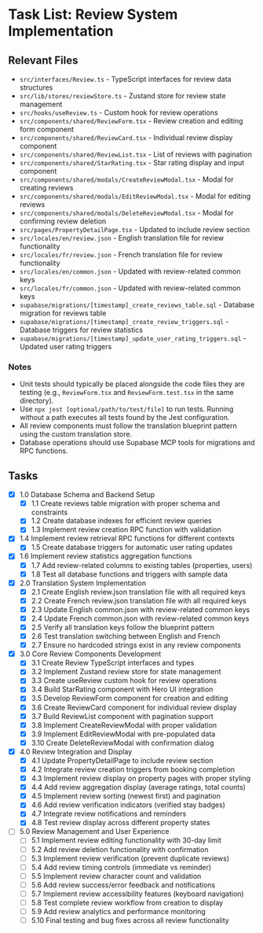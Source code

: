 # Task List: Review System Implementation

## Relevant Files

- `src/interfaces/Review.ts` - TypeScript interfaces for review data structures
- `src/lib/stores/reviewStore.ts` - Zustand store for review state management
- `src/hooks/useReview.ts` - Custom hook for review operations
- `src/components/shared/ReviewForm.tsx` - Review creation and editing form component
- `src/components/shared/ReviewCard.tsx` - Individual review display component
- `src/components/shared/ReviewList.tsx` - List of reviews with pagination
- `src/components/shared/StarRating.tsx` - Star rating display and input component
- `src/components/shared/modals/CreateReviewModal.tsx` - Modal for creating reviews
- `src/components/shared/modals/EditReviewModal.tsx` - Modal for editing reviews
- `src/components/shared/modals/DeleteReviewModal.tsx` - Modal for confirming review deletion
- `src/pages/PropertyDetailPage.tsx` - Updated to include review section
- `src/locales/en/review.json` - English translation file for review functionality
- `src/locales/fr/review.json` - French translation file for review functionality
- `src/locales/en/common.json` - Updated with review-related common keys
- `src/locales/fr/common.json` - Updated with review-related common keys
- `supabase/migrations/[timestamp]_create_reviews_table.sql` - Database migration for reviews table
- `supabase/migrations/[timestamp]_create_review_triggers.sql` - Database triggers for review statistics
- `supabase/migrations/[timestamp]_update_user_rating_triggers.sql` - Updated user rating triggers

### Notes

- Unit tests should typically be placed alongside the code files they are testing (e.g., `ReviewForm.tsx` and `ReviewForm.test.tsx` in the same directory).
- Use `npx jest [optional/path/to/test/file]` to run tests. Running without a path executes all tests found by the Jest configuration.
- All review components must follow the translation blueprint pattern using the custom translation store.
- Database operations should use Supabase MCP tools for migrations and RPC functions.

## Tasks

- [x] 1.0 Database Schema and Backend Setup
  - [x] 1.1 Create reviews table migration with proper schema and constraints
  - [x] 1.2 Create database indexes for efficient review queries
  - [x] 1.3 Implement review creation RPC function with validation
- [x] 1.4 Implement review retrieval RPC functions for different contexts
  - [x] 1.5 Create database triggers for automatic user rating updates
- [x] 1.6 Implement review statistics aggregation functions
  - [x] 1.7 Add review-related columns to existing tables (properties, users)
  - [x] 1.8 Test all database functions and triggers with sample data

- [x] 2.0 Translation System Implementation
  - [x] 2.1 Create English review.json translation file with all required keys
  - [x] 2.2 Create French review.json translation file with all required keys
  - [x] 2.3 Update English common.json with review-related common keys
  - [x] 2.4 Update French common.json with review-related common keys
  - [x] 2.5 Verify all translation keys follow the blueprint pattern
  - [x] 2.6 Test translation switching between English and French
  - [x] 2.7 Ensure no hardcoded strings exist in any review components

- [x] 3.0 Core Review Components Development
  - [x] 3.1 Create Review TypeScript interfaces and types
  - [x] 3.2 Implement Zustand review store for state management
  - [x] 3.3 Create useReview custom hook for review operations
  - [x] 3.4 Build StarRating component with Hero UI integration
  - [x] 3.5 Develop ReviewForm component for creation and editing
  - [x] 3.6 Create ReviewCard component for individual review display
  - [x] 3.7 Build ReviewList component with pagination support
  - [x] 3.8 Implement CreateReviewModal with proper validation
  - [x] 3.9 Implement EditReviewModal with pre-populated data
  - [x] 3.10 Create DeleteReviewModal with confirmation dialog

- [x] 4.0 Review Integration and Display
  - [x] 4.1 Update PropertyDetailPage to include review section
  - [x] 4.2 Integrate review creation triggers from booking completion
  - [x] 4.3 Implement review display on property pages with proper styling
  - [x] 4.4 Add review aggregation display (average ratings, total counts)
  - [x] 4.5 Implement review sorting (newest first) and pagination
  - [x] 4.6 Add review verification indicators (verified stay badges)
  - [x] 4.7 Integrate review notifications and reminders
  - [x] 4.8 Test review display across different property states

- [ ] 5.0 Review Management and User Experience
  - [ ] 5.1 Implement review editing functionality with 30-day limit
  - [ ] 5.2 Add review deletion functionality with confirmation
  - [ ] 5.3 Implement review verification (prevent duplicate reviews)
  - [ ] 5.4 Add review timing controls (immediate vs reminder)
  - [ ] 5.5 Implement review character count and validation
  - [ ] 5.6 Add review success/error feedback and notifications
  - [ ] 5.7 Implement review accessibility features (keyboard navigation)
  - [ ] 5.8 Test complete review workflow from creation to display
  - [ ] 5.9 Add review analytics and performance monitoring
  - [ ] 5.10 Final testing and bug fixes across all review functionality
